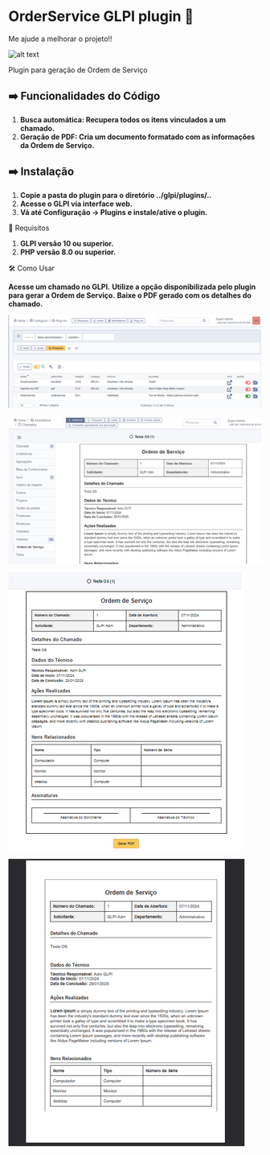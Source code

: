 # OrderService GLPI plugin 🚀
Me ajude a melhorar o projeto!! 

![alt text](<Imagem do WhatsApp de 2025-01-29 à(s) 00.07.01_35fd332b.jpg>)

Plugin para geração de Ordem de Serviço

## ➡️ Funcionalidades do Código

1. **Busca automática: Recupera todos os itens vinculados a um chamado.** 
2. **Geração de PDF: Cria um documento formatado com as informações da Ordem de Serviço.** 

## ➡️ Instalação 

1. **Copie a pasta do plugin para o diretório ../glpi/plugins/..**
2. **Acesse o GLPI via interface web.**
3. **Vá até Configuração → Plugins e instale/ative o plugin.**

📌 Requisitos

1. **GLPI versão 10 ou superior.**
2. **PHP versão 8.0 ou superior.**


🛠️ Como Usar

**Acesse um chamado no GLPI.**
**Utilize a opção disponibilizada pelo plugin para gerar a Ordem de Serviço.**
**Baixe o PDF gerado com os detalhes do chamado.**

![alt text](image.png)

![alt text](image-3.png)

![alt text](image-1.png)

![alt text](image-2.png)
